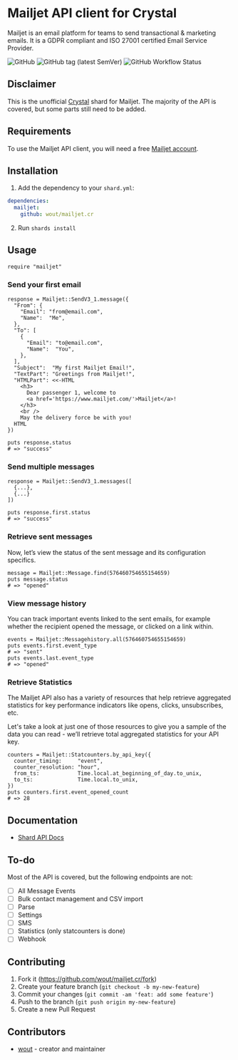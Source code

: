 # Mailjet API client for Crystal

Mailjet is an email platform for teams to send transactional & marketing emails.
It is a GDPR compliant and ISO 27001 certified Email Service Provider.

![GitHub](https://img.shields.io/github/license/wout/mollie.cr)
![GitHub tag (latest SemVer)](https://img.shields.io/github/v/tag/wout/mailjet.cr)
![GitHub Workflow Status](https://img.shields.io/github/actions/workflow/status/wout/mailjet.cr/ci.yml?branch=master)

## Disclaimer

This is the unofficial [Crystal](https://crystal-lang.org/) shard for Mailjet.
The majority of the API is covered, but some parts still need to be added.

## Requirements

To use the Mailjet API client, you will need a free
[Mailjet account](https://app.mailjet.com/signup).

## Installation

1. Add the dependency to your `shard.yml`:

```yaml
dependencies:
  mailjet:
    github: wout/mailjet.cr
```

2. Run `shards install`

## Usage

```crystal
require "mailjet"
```

### Send your first email

```crystal
response = Mailjet::SendV3_1.message({
  "From": {
    "Email": "from@email.com",
    "Name":  "Me",
  },
  "To": [
    {
      "Email": "to@email.com",
      "Name":  "You",
    },
  ],
  "Subject":  "My first Mailjet Email!",
  "TextPart": "Greetings from Mailjet!",
  "HTMLPart": <<-HTML
    <h3>
      Dear passenger 1, welcome to
      <a href='https://www.mailjet.com/'>Mailjet</a>!
    </h3>
    <br />
    May the delivery force be with you!
  HTML
})

puts response.status
# => "success"
```

### Send multiple messages

```crystal
response = Mailjet::SendV3_1.messages([
  {...},
  {...}
])

puts response.first.status
# => "success"
```

### Retrieve sent messages

Now, let’s view the status of the sent message and its configuration specifics.

```crystal
message = Mailjet::Message.find(576460754655154659)
puts message.status
# => "opened"
```

### View message history

You can track important events linked to the sent emails, for example whether
the recipient opened the message, or clicked on a link within.

```crystal
events = Mailjet::Messagehistory.all(576460754655154659)
puts events.first.event_type
# => "sent"
puts events.last.event_type
# => "opened"
```

### Retrieve Statistics

The Mailjet API also has a variety of resources that help retrieve aggregated
statistics for key performance indicators like opens, clicks, unsubscribes, etc.

Let's take a look at just one of those resources to give you a sample of the
data you can read - we’ll retrieve total aggregated statistics for your API key.

```crystal
counters = Mailjet::Statcounters.by_api_key({
  counter_timing:     "event",
  counter_resolution: "hour",
  from_ts:            Time.local.at_beginning_of_day.to_unix,
  to_ts:              Time.local.to_unix,
})
puts counters.first.event_opened_count
# => 28
```

## Documentation

- [Shard API Docs](https://wout.github.io/mailjet.cr/)

## To-do

Most of the API is covered, but the following endpoints are not:

- [ ] All Message Events
- [ ] Bulk contact management and CSV import
- [ ] Parse
- [ ] Settings
- [ ] SMS
- [ ] Statistics (only statcounters is done)
- [ ] Webhook

## Contributing

1. Fork it (<https://github.com/wout/mailjet.cr/fork>)
2. Create your feature branch (`git checkout -b my-new-feature`)
3. Commit your changes (`git commit -am 'feat: add some feature'`)
4. Push to the branch (`git push origin my-new-feature`)
5. Create a new Pull Request

## Contributors

- [wout](https://github.com/wout) - creator and maintainer

